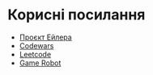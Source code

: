 # Корисні посилання

- [Проєкт Ейлера](https://euler.jakumo.org/problems.html)
- [Codewars](https://www.codewars.com)
- [Leetcode](https://leetcode.com)
- [Game Robot](https://lab.reaal.me/jsrobot/#level=1&language=en)
